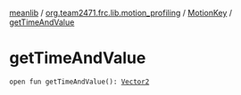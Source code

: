 [meanlib](../../index.md) / [org.team2471.frc.lib.motion_profiling](../index.md) / [MotionKey](index.md) / [getTimeAndValue](./get-time-and-value.md)

# getTimeAndValue

`open fun getTimeAndValue(): `[`Vector2`](../../org.team2471.frc.lib.vector/-vector2/index.md)
